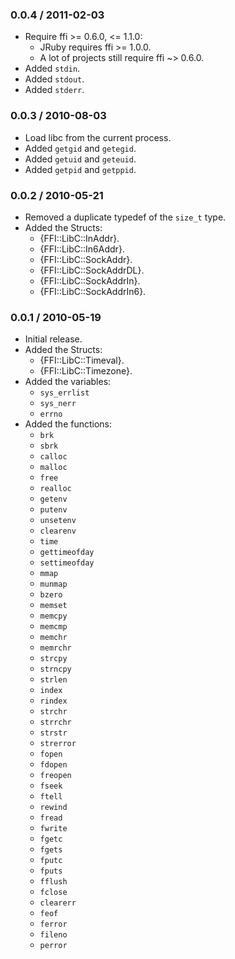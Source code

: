 ### 0.0.4 / 2011-02-03

* Require ffi >= 0.6.0, <= 1.1.0:
  * JRuby requires ffi >= 1.0.0.
  * A lot of projects still require ffi ~> 0.6.0.
* Added `stdin`.
* Added `stdout`.
* Added `stderr`.

### 0.0.3 / 2010-08-03

* Load libc from the current process.
* Added `getgid` and `getegid`.
* Added `getuid` and `geteuid`.
* Added `getpid` and `getppid`.

### 0.0.2 / 2010-05-21

* Removed a duplicate typedef of the `size_t` type.
* Added the Structs:
  * {FFI::LibC::InAddr}.
  * {FFI::LibC::In6Addr}.
  * {FFI::LibC::SockAddr}.
  * {FFI::LibC::SockAddrDL}.
  * {FFI::LibC::SockAddrIn}.
  * {FFI::LibC::SockAddrIn6}.

### 0.0.1 / 2010-05-19

* Initial release.
* Added the Structs:
  * {FFI::LibC::Timeval}.
  * {FFI::LibC::Timezone}.
* Added the variables:
  * `sys_errlist`
  * `sys_nerr`
  * `errno`
* Added the functions:
  * `brk`
  * `sbrk`
  * `calloc`
  * `malloc`
  * `free`
  * `realloc`
  * `getenv`
  * `putenv`
  * `unsetenv`
  * `clearenv`
  * `time`
  * `gettimeofday`
  * `settimeofday`
  * `mmap`
  * `munmap`
  * `bzero`
  * `memset`
  * `memcpy`
  * `memcmp`
  * `memchr`
  * `memrchr`
  * `strcpy`
  * `strncpy`
  * `strlen`
  * `index`
  * `rindex`
  * `strchr`
  * `strrchr`
  * `strstr`
  * `strerror`
  * `fopen`
  * `fdopen`
  * `freopen`
  * `fseek`
  * `ftell`
  * `rewind`
  * `fread`
  * `fwrite`
  * `fgetc`
  * `fgets`
  * `fputc`
  * `fputs`
  * `fflush`
  * `fclose`
  * `clearerr`
  * `feof`
  * `ferror`
  * `fileno`
  * `perror`
